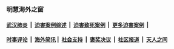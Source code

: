 
### 明慧海外之窗

####  [武汉肺炎](indexes/365.md?t=01030800) &nbsp;|&nbsp;  [迫害案例综述](indexes/328.md?t=01030800) &nbsp;|&nbsp; [迫害致死案例](indexes/277.md?t=01030800)  &nbsp;|&nbsp; [更多迫害案例](indexes/81.md?t=01030800)  &nbsp;|&nbsp; 
####  [时事评论](indexes/251.md?t=01030800) &nbsp;|&nbsp; [海外简讯](indexes/245.md?t=01030800)&nbsp;|&nbsp;  [社会支持](indexes/140.md?t=01030800) &nbsp;|&nbsp; [褒奖决议](indexes/282.md?t=01030800) &nbsp;|&nbsp; [社区报道](indexes/91.md?t=01030800)  &nbsp;|&nbsp; [天人之间](indexes/78.md?t=01030800) 

